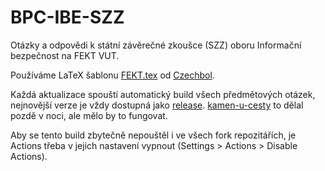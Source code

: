 # BPC-IBE-SZZ

Otázky a odpovědi k státní závěrečné zkoušce (SZZ) oboru Informační bezpečnost na FEKT VUT.

Používáme LaTeX šablonu [FEKT.tex](https://github.com/Czechbol/FEKT.tex) od [Czechbol](https://github.com/Czechbol).

Každá aktualizace spouští automatický build všech předmětových otázek, nejnovější verze je vždy dostupná jako [release](https://github.com/jedla97/BPC-IBE-SZZ/releases/latest). [kamen-u-cesty](https://github.com/kamen-u-cesty) to dělal pozdě v noci, ale mělo by to fungovat.

Aby se tento build zbytečně nepouštěl i ve všech fork repozitářích, je Actions třeba v jejich nastavení vypnout (Settings > Actions > Disable Actions).
